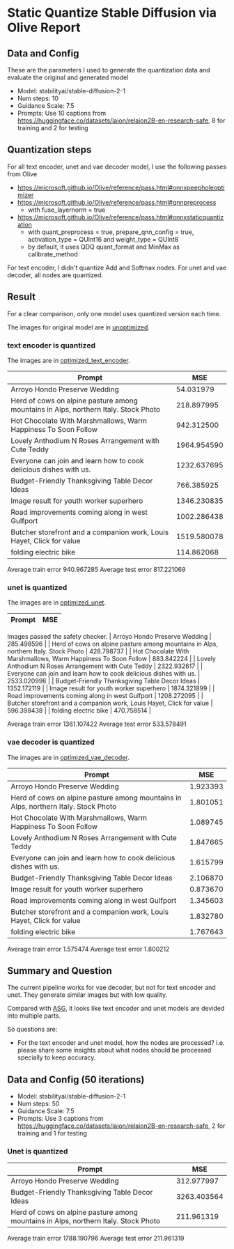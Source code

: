 # Static Quantize Stable Diffusion via Olive Report

## Data and Config

These are the parameters I used to generate the quantization data and evaluate the original and generated model

- Model: stabilityai/stable-diffusion-2-1
- Num steps: 10
- Guidance Scale: 7.5
- Prompts: Use 10 captions from https://huggingface.co/datasets/laion/relaion2B-en-research-safe, 8 for training and 2 for testing

## Quantization steps

For all text encoder, unet and vae decoder model, I use the following passes from Olive

- https://microsoft.github.io/Olive/reference/pass.html#onnxpeepholeoptimizer
- https://microsoft.github.io/Olive/reference/pass.html#qnnpreprocess
    + with fuse_layernorm = true
- https://microsoft.github.io/Olive/reference/pass.html#onnxstaticquantization
    + with quant_preprocess = true, prepare_qnn_config = true, activation_type = QUInt16 and weight_type = QUInt8
    + by default, it uses QDQ quant_format and MinMax as calibrate_method

For text encoder, I didn't quantize Add and Softmax nodes. For unet and vae decoder, all nodes are quantized.

## Result

For a clear comparison, only one model uses quantized version each time.

The images for original model are in [unoptimized](./unoptimized).

### text encoder is quantized

The images are in [optimized_text_encoder](./optimized_text_encoder).

| Prompt | MSE |
|-|-|
| Arroyo Hondo Preserve Wedding | 54.031979 |
| Herd of cows on alpine pasture among mountains in Alps, northern Italy. Stock Photo | 218.897995 |
| Hot Chocolate With Marshmallows, Warm Happiness To Soon Follow | 942.312500 |
| Lovely Anthodium N Roses Arrangement with Cute Teddy | 1964.954590 |
| Everyone can join and learn how to cook delicious dishes with us. | 1232.637695 |
| Budget-Friendly Thanksgiving Table Decor Ideas | 766.385925 |
| Image result for youth worker superhero | 1346.230835 |
| Road improvements coming along in west Gulfport | 1002.286438 |
| Butcher storefront and a companion work, Louis Hayet, Click for value | 1519.580078 |
| folding electric bike | 114.862068 |

Average train error 940.967285
Average test error 817.221069

### unet is quantized

The images are in [optimized_unet](./optimized_unet).

| Prompt | MSE |
|-|-|
Images passed the safety checker.
| Arroyo Hondo Preserve Wedding | 285.498596 |
| Herd of cows on alpine pasture among mountains in Alps, northern Italy. Stock Photo | 428.798737 |
| Hot Chocolate With Marshmallows, Warm Happiness To Soon Follow | 883.842224 |
| Lovely Anthodium N Roses Arrangement with Cute Teddy | 2322.932617 |
| Everyone can join and learn how to cook delicious dishes with us. | 2533.020996 |
| Budget-Friendly Thanksgiving Table Decor Ideas | 1352.172119 |
| Image result for youth worker superhero | 1874.321899 |
| Road improvements coming along in west Gulfport | 1208.272095 |
| Butcher storefront and a companion work, Louis Hayet, Click for value | 596.398438 |
| folding electric bike | 470.758514 |

Average train error 1361.107422
Average test error 533.578491

### vae decoder is quantized

The images are in [optimized_vae_decoder](./optimized_vae_decoder).

| Prompt | MSE |
|-|-|
| Arroyo Hondo Preserve Wedding | 1.923393 |
| Herd of cows on alpine pasture among mountains in Alps, northern Italy. Stock Photo | 1.801051 |
| Hot Chocolate With Marshmallows, Warm Happiness To Soon Follow | 1.089745 |
| Lovely Anthodium N Roses Arrangement with Cute Teddy | 1.847665 |
| Everyone can join and learn how to cook delicious dishes with us. | 1.615799 |
| Budget-Friendly Thanksgiving Table Decor Ideas | 2.106870 |
| Image result for youth worker superhero | 0.873670 |
| Road improvements coming along in west Gulfport | 1.345603 |
| Butcher storefront and a companion work, Louis Hayet, Click for value | 1.832780 |
| folding electric bike | 1.767643 |

Average train error 1.575474
Average test error 1.800212

## Summary and Question

The current pipeline works for vae decoder, but not for text encoder and unet. They generate similar images but with low quality.

Compared with [ASG](https://perceptiveshell.azurewebsites.net/2.9.7/pg_models.html), it looks like text encoder and unet models are devided into multiple parts.

So questions are:

- For the text encoder and unet model, how the nodes are processed? i.e. please share some insights about what nodes should be processed specially to keep accuracy.

## Data and Config (50 iterations)

- Model: stabilityai/stable-diffusion-2-1
- Num steps: 50
- Guidance Scale: 7.5
- Prompts: Use 3 captions from https://huggingface.co/datasets/laion/relaion2B-en-research-safe, 2 for training and 1 for testing

### Unet is quantized

| Prompt | MSE |
|-|-|
| Arroyo Hondo Preserve Wedding | 312.977997 |
| Budget-Friendly Thanksgiving Table Decor Ideas | 3263.403564 |
| Herd of cows on alpine pasture among mountains in Alps, northern Italy. Stock Photo | 211.961319 |

Average train error 1788.190796
Average test error 211.961319

